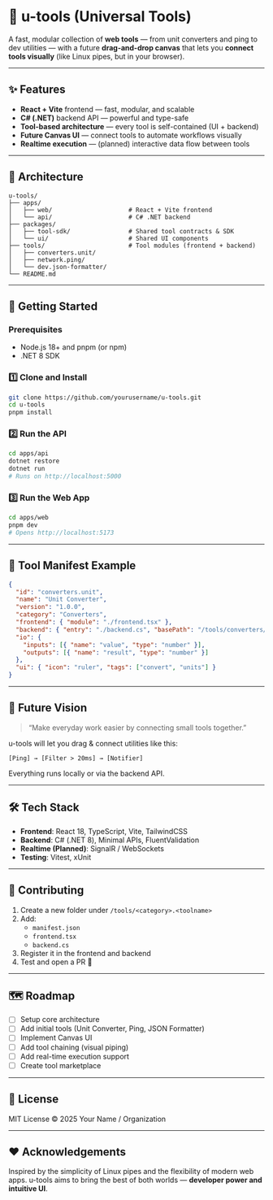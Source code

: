 # 🧰 u-tools (Universal Tools)

A fast, modular collection of **web tools** — from unit converters and ping to dev utilities — with a future **drag-and-drop canvas** that lets you **connect tools visually** (like Linux pipes, but in your browser).

---

## ✨ Features

- **React + Vite** frontend — fast, modular, and scalable
- **C# (.NET)** backend API — powerful and type-safe
- **Tool-based architecture** — every tool is self-contained (UI + backend)
- **Future Canvas UI** — connect tools to automate workflows visually
- **Realtime execution** — (planned) interactive data flow between tools

---

## 🧱 Architecture

```
u-tools/
├── apps/
│   ├── web/                     # React + Vite frontend
│   └── api/                     # C# .NET backend
├── packages/
│   ├── tool-sdk/                # Shared tool contracts & SDK
│   └── ui/                      # Shared UI components
├── tools/                       # Tool modules (frontend + backend)
│   ├── converters.unit/
│   ├── network.ping/
│   └── dev.json-formatter/
└── README.md
```

---

## 🚀 Getting Started

### Prerequisites

- Node.js 18+ and pnpm (or npm)
- .NET 8 SDK

### 1️⃣ Clone and Install
```bash
git clone https://github.com/yourusername/u-tools.git
cd u-tools
pnpm install
```

### 2️⃣ Run the API
```bash
cd apps/api
dotnet restore
dotnet run
# Runs on http://localhost:5000
```

### 3️⃣ Run the Web App
```bash
cd apps/web
pnpm dev
# Opens http://localhost:5173
```

---

## 🧩 Tool Manifest Example

```json
{
  "id": "converters.unit",
  "name": "Unit Converter",
  "version": "1.0.0",
  "category": "Converters",
  "frontend": { "module": "./frontend.tsx" },
  "backend": { "entry": "./backend.cs", "basePath": "/tools/converters/unit" },
  "io": {
    "inputs": [{ "name": "value", "type": "number" }],
    "outputs": [{ "name": "result", "type": "number" }]
  },
  "ui": { "icon": "ruler", "tags": ["convert", "units"] }
}
```

---

## 🧠 Future Vision

> “Make everyday work easier by connecting small tools together.”

u-tools will let you drag & connect utilities like this:

```
[Ping] → [Filter > 20ms] → [Notifier]
```

Everything runs locally or via the backend API.

---

## 🛠️ Tech Stack

- **Frontend**: React 18, TypeScript, Vite, TailwindCSS
- **Backend**: C# (.NET 8), Minimal APIs, FluentValidation
- **Realtime (Planned)**: SignalR / WebSockets
- **Testing**: Vitest, xUnit

---

## 🤝 Contributing

1. Create a new folder under `/tools/<category>.<toolname>`
2. Add:
   - `manifest.json`
   - `frontend.tsx`
   - `backend.cs`
3. Register it in the frontend and backend
4. Test and open a PR 🚀

---

## 🗺️ Roadmap

- [ ] Setup core architecture
- [ ] Add initial tools (Unit Converter, Ping, JSON Formatter)
- [ ] Implement Canvas UI
- [ ] Add tool chaining (visual piping)
- [ ] Add real-time execution support
- [ ] Create tool marketplace

---

## 📜 License

MIT License © 2025 Your Name / Organization

---

## ❤️ Acknowledgements

Inspired by the simplicity of Linux pipes and the flexibility of modern web apps.
u-tools aims to bring the best of both worlds — **developer power and intuitive UI**.
